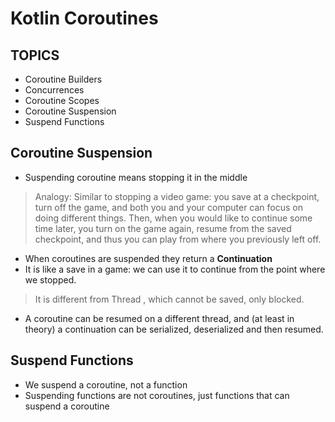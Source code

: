 # Kotlin Coroutines

## TOPICS

- Coroutine Builders
- Concurrences
- Coroutine Scopes
- Coroutine Suspension
- Suspend Functions



## Coroutine Suspension

- Suspending coroutine means stopping it in the middle

> Analogy:
Similar to stopping a video game:
you save at a checkpoint, turn off the game,
and both you and your computer can focus on doing different things.
Then, when you would like to continue some time later,
you turn on the game again, resume from the saved checkpoint,
and thus you can play from where you previously left off.


- When coroutines are suspended they return a **Continuation**
- It is like a save in a game: we can use it to continue from the point where we stopped.

> It is different from Thread ,
which cannot be saved, only blocked.

-  A coroutine can be resumed on a different thread, and (at least in theory) a continuation can be serialized, deserialized and then resumed.

## Suspend Functions
- We suspend a coroutine, not a function
- Suspending functions are not coroutines, just functions that can suspend a coroutine